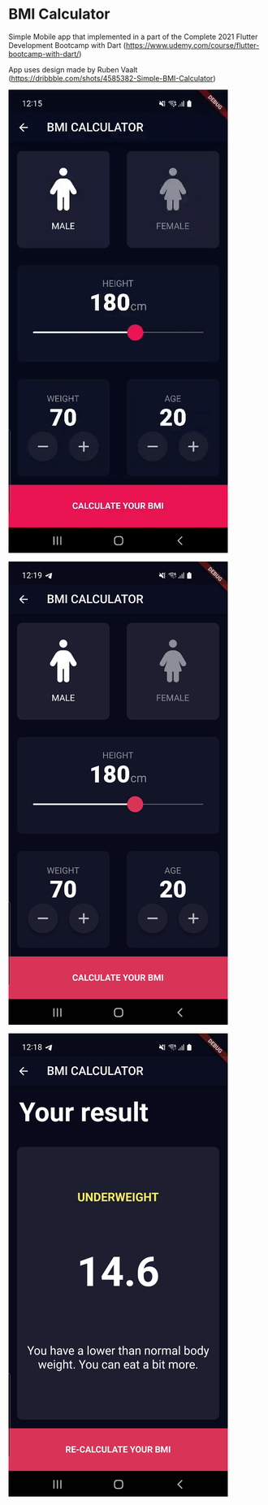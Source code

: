 # BMI Calculator

Simple Mobile app that implemented in a part of the Complete 2021 Flutter Development Bootcamp with Dart (https://www.udemy.com/course/flutter-bootcamp-with-dart/)

App uses design made by Ruben Vaalt (https://dribbble.com/shots/4585382-Simple-BMI-Calculator)

![](https://raw.githubusercontent.com/Dmytro-Pashko/BMI-Calculator/master/git_description/screen_record.gif)

![](https://github.com/Dmytro-Pashko/BMI-Calculator/blob/master/git_description/screenshot_1.png)

![](https://github.com/Dmytro-Pashko/BMI-Calculator/blob/master/git_description/screenshot_2.png)
